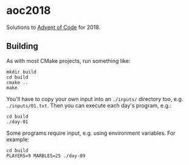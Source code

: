 # aoc2018
Solutions to [Advent of Code](adventofcode.com) for 2018.


## Building
As with most CMake projects, run something like:

    mkdir build
    cd build
    cmake ..
    make

You'll have to copy your own input into an `./inputs/` directory too, e.g.
`./inputs/01.txt`. Then you can execute each day's program, e.g.:

    cd build
    ./day-01

Some programs require input, e.g. using environment variables. For
example:

    cd build
    PLAYERS=9 MARBLES=25 ./day-09
